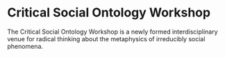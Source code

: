 # Critical Social Ontology Workshop

The Critical Social Ontology Workshop is a newly formed interdisciplinary venue for radical thinking about the metaphysics of irreducibly social phenomena.

